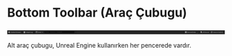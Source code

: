 # Bottom Toolbar (Araç Çubugu)
<img src="../../Dosyalar/Bottom_Toolbar.jpg">

Alt araç çubugu, Unreal Engine kullanırken her pencerede vardır.


